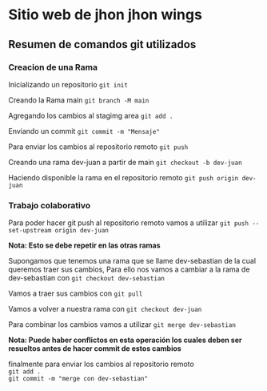 # Sitio web de jhon jhon wings
## Resumen de comandos git utilizados 
### Creacion de una Rama

Inicializando un repositorio
`git init` 

Creando la Rama main
`git branch -M main`

Agregando los cambios al stagimg area
`git add .`

Enviando un commit
`git commit -m "Mensaje"`

Para enviar los cambios al repositorio remoto 
`git push`

Creando una rama dev-juan a partir de main
`git checkout -b dev-juan`

Haciendo disponible la rama en el repositorio remoto
`git push origin dev-juan`

### Trabajo colaborativo 
Para poder hacer git push al repositorio remoto vamos a utilizar 
`git push --set-upstream origin dev-juan`

**Nota: Esto se debe repetir en las otras ramas**

Supongamos que tenemos una rama que se llame dev-sebastian de la cual queremos traer sus cambios, Para ello nos vamos a cambiar a la rama de dev-sebastian con
`git checkout dev-sebastian`

Vamos a traer sus cambios con
`git pull`

Vamos a volver a nuestra rama con
`git checkout dev-juan`

Para combinar los cambios vamos a utilizar 
`git merge dev-sebastian`

**Nota: Puede haber conflictos en esta operación los cuales deben ser resueltos antes de hacer commit de estos cambios**

finalmente para enviar los cambios al repositorio remoto  
`git add .`  
`git commit -m "merge con dev-sebastian"`



